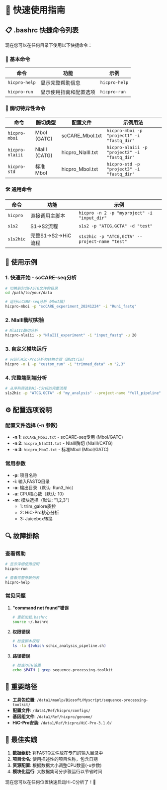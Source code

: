 # 🚀 快速使用指南

## 📋 .bashrc 快捷命令列表

现在您可以在任何目录下使用以下快捷命令：

### 🔧 基本命令

| 命令 | 功能 | 示例 |
|------|------|------|
| `hicpro-help` | 显示完整帮助信息 | `hicpro-help` |
| `hicpro-run` | 显示使用指南和配置选项 | `hicpro-run` |

### 🧬 酶切特异性命令

| 命令 | 酶切类型 | 配置文件 | 示例用法 |
|------|----------|----------|----------|
| `hicpro-mboi` | MboI (GATC) | scCARE_MboI.txt | `hicpro-mboi -p "project1" -i "fastq_dir"` |
| `hicpro-nlaiii` | NlaIII (CATG) | hicpro_NlaIII.txt | `hicpro-nlaiii -p "project2" -i "fastq_dir"` |
| `hicpro-std` | 标准MboI | hicpro_MboI.txt | `hicpro-std -p "project3" -i "fastq_dir"` |

### 🛠️ 通用命令

| 命令 | 功能 | 示例 |
|------|------|------|
| `hicpro` | 直接调用主脚本 | `hicpro -n 2 -p "myproject" -i "input_dir"` |
| `s1s2` | S1→S2流程 | `s1s2 -p "ATCG,GCTA" -d "test"` |
| `s1s2hic` | 完整S1→S2→HiC流程 | `s1s2hic -p "ATCG,GCTA" --project-name "test"` |

## 📖 使用示例

### 1. 快速开始 - scCARE-seq分析
```bash
# 切换到包含FASTQ文件的目录
cd /path/to/your/data

# 运行scCARE-seq分析（MboI酶）
hicpro-mboi -p "scCARE_experiment_20241224" -i "Run1_fastq"
```

### 2. NlaIII酶切实验
```bash
# NlaIII酶切分析
hicpro-nlaiii -p "NlaIII_experiment" -i "input_fastq" -u 20
```

### 3. 自定义模块运行
```bash
# 只运行HiC-Pro分析和转换步骤（跳过trim）
hicpro -n 1 -p "custom_run" -i "trimmed_data" -m "2,3"
```

### 4. 完整端到端分析
```bash
# 从序列筛选到Hi-C分析的完整流程
s1s2hic -p "ATCG,GCTA" -d "my_analysis" --project-name "full_pipeline"
```

## ⚙️ 配置选项说明

### 配置文件选择 (-n 参数)
- **-n 1**: `scCARE_MboI.txt` - scCARE-seq专用 (MboI/GATC)
- **-n 2**: `hicpro_NlaIII.txt` - NlaIII酶切 (NlaIII/CATG)
- **-n 3**: `hicpro_MboI.txt` - 标准MboI (MboI/GATC)

### 常用参数
- **-p**: 项目名称
- **-i**: 输入FASTQ目录
- **-o**: 输出目录（默认: Run3_hic）
- **-u**: CPU核心数（默认: 10）
- **-m**: 模块选择（默认: "1,2,3"）
  - 1: trim_galore质控
  - 2: HiC-Pro核心分析
  - 3: Juicebox转换

## 🔍 故障排除

### 查看帮助
```bash
# 显示详细使用说明
hicpro-run

# 查看完整参数列表
hicpro-help
```

### 常见问题

1. **"command not found"错误**
   ```bash
   # 重新加载.bashrc
   source ~/.bashrc
   ```

2. **权限错误**
   ```bash
   # 检查脚本权限
   ls -la $(which schic_analysis_pipeline.sh)
   ```

3. **路径错误**
   ```bash
   # 检查PATH设置
   echo $PATH | grep sequence-processing-toolkit
   ```

## 📁 重要路径

- **工具包位置**: `/data1/maolp/Biosoft/Myscript/sequence-processing-toolkit/`
- **配置文件**: `/data1/Ref/hicpro/configs/`
- **基因组文件**: `/data1/Ref/hicpro/genome/`
- **HiC-Pro安装**: `/data1/Ref/hicpro/HiC-Pro-3.1.0/`

## 🎯 最佳实践

1. **数据组织**: 将FASTQ文件放在专门的输入目录中
2. **项目命名**: 使用描述性的项目名称，包含日期
3. **资源配置**: 根据数据大小调整CPU数量(-u参数)
4. **模块化运行**: 大数据集可分步骤运行以节省时间

现在您可以在任何位置快速启动Hi-C分析了！🎉 